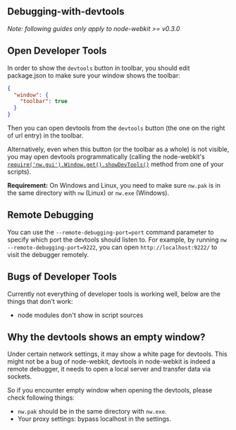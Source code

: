 ## Debugging-with-devtools

*Note: following guides only apply to node-webkit >= v0.3.0*

## Open Developer Tools

In order to show the `devtools` button in toolbar, you should edit package.json to make sure your window shows the toolbar:

```json
{
  "window": {
    "toolbar": true
  }
}
```

Then you can open devtools from the `devtools` button (the one on the right of url entry) in the toolbar.

Alternatively, even when this button (or the toolbar as a whole) is not visible, you may open devtools programmatically (calling the node-webkit's [`require('nw.gui').Window.get().showDevTools()`](Window#windowshowdevtools) method from one of your scripts).

**Requirement:** On Windows and Linux, you need to make sure `nw.pak` is in the same directory with `nw` (Linux) or `nw.exe` (Windows).

## Remote Debugging

You can use the `--remote-debugging-port=port` command parameter to specify which port the devtools should listen to. For example, by running `nw --remote-debugging-port=9222`, you can open `http://localhost:9222/` to visit the debugger remotely.

## Bugs of Developer Tools

Currently not everything of developer tools is working well, below are the things that don't work:

* node modules don't show in script sources

## Why the devtools shows an empty window?

Under certain network settings, it may show a white page for devtools. This might not be a bug of node-webkit, devtools in node-webkit is indeed a remote debugger, it needs to open a local server and transfer data via sockets.

So if you encounter empty window when opening the devtools, please check following things:

* `nw.pak` should be in the same directory with `nw.exe`.
* Your proxy settings: bypass localhost in the settings.